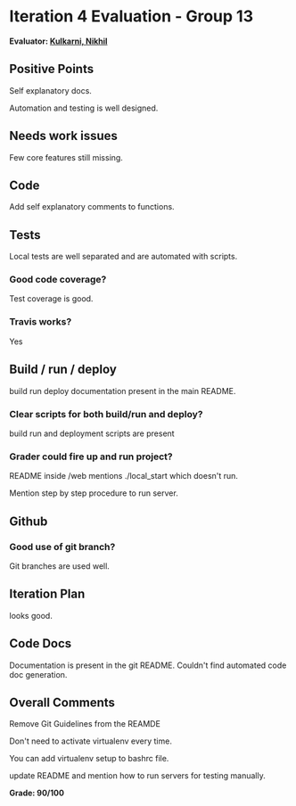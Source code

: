 # Iteration 4 Evaluation - Group 13

**Evaluator: [Kulkarni, Nikhil](mailto:nkulkar7@jhu.edu)**

## Positive Points
Self explanatory docs. 
Automation and testing is well designed.

## Needs work issues
Few core features still missing.

## Code
Add self explanatory comments to functions.

## Tests
Local tests are well separated and are automated with scripts.

###  Good code coverage?
Test coverage is good.

### Travis works? 
Yes

## Build / run / deploy
build run deploy documentation present in the main README.

### Clear scripts for both build/run and deploy?
build run and deployment scripts are present

### Grader could fire up and run project?
README inside /web mentions ./local_start which doesn't run.
Mention step by step procedure to run server.

## Github

### Good use of git branch?
Git branches are used well.

## Iteration Plan
looks good.

## Code Docs
Documentation is present in the git README. Couldn't find automated code doc generation.

## Overall Comments
Remove Git Guidelines from the REAMDE
Don't need to activate virtualenv every time.
You can add virtualenv setup to bashrc file.
update README and mention how to run servers for testing manually.


**Grade: 90/100**
